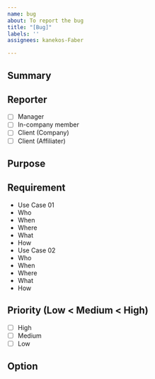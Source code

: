 ```yaml
---
name: bug
about: To report the bug
title: "[Bug]"
labels: ''
assignees: kanekos-Faber

---
```


## Summary
<!-- Write the Summary -->

## Reporter
<!-- Change from [ ] to [x] -->
- [ ] Manager
- [ ] In-company member
- [ ] Client (Company)
- [ ] Client (Affiliater)

## Purpose
<!-- Write the purpose to make this feature -->

## Requirement
<!-- Write the Use Case as much as as possible -->
- Use Case 01
 - Who
 - When
 - Where
 - What
 - How
- Use Case 02
 - Who
 - When
 - Where
 - What
 - How

## Priority (Low < Medium < High)
<!-- Change from [ ] to [x] -->
- [ ] High
- [ ] Medium
- [ ] Low

## Option
<!-- Write the oprional information -->
